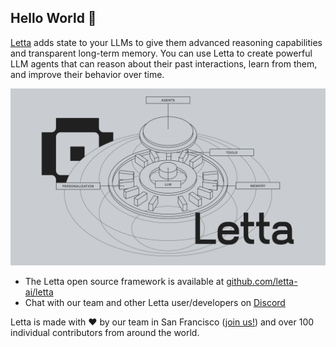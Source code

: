 ## Hello World 👾

[Letta](https://letta.com) adds state to your LLMs to give them advanced reasoning capabilities and transparent long-term memory. You can use Letta to create powerful LLM agents that can reason about their past interactions, learn from them, and improve their behavior over time.

![Letta Logo](../assets/hero_light.png)

* The Letta open source framework is available at [github.com/letta-ai/letta](https://github.com/letta-ai/letta)
* Chat with our team and other Letta user/developers on [Discord](https://discord.gg/letta)

Letta is made with ❤️ by our team in San Francisco ([join us!](https://letta.com#careers)) and over 100 individual contributors from around the world.
